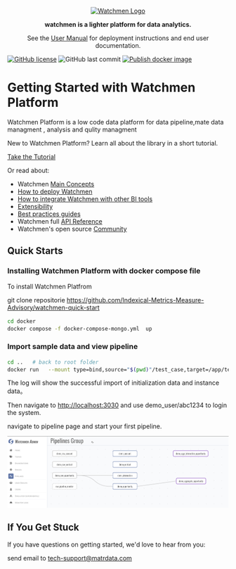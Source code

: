 <p align="center">
    <a href="https://www.watchmen.com/"><img alt="Watchmen Logo" width="130" height="130" src="doc/image/logo.png" /></a>
</p>
<p align="center">
    <b>watchmen is a lighter platform for data analytics.</b>
</p>
<p align="center">
    See the <a href="https://www.watchmen.com/docs/current/">User Manual</a> for deployment instructions and end user documentation.
</p>

[![GitHub license](https://img.shields.io/github/license/Indexical-Metrics-Measure-Advisory/watchmen-matryoshka-doll?style=flat-square)](https://github.com/Indexical-Metrics-Measure-Advisory/watchmen-matryoshka-doll/blob/master/LICENSE)
![GitHub last commit](https://img.shields.io/github/last-commit/Indexical-Metrics-Measure-Advisory/watchmen-matryoshka-doll?style=(flat-square))
[![Publish docker image](https://github.com/Indexical-Metrics-Measure-Advisory/watchmen-matryoshka-doll/actions/workflows/publish-image.yml/badge.svg)](https://github.com/Indexical-Metrics-Measure-Advisory/watchmen-matryoshka-doll/actions/workflows/publish-image.yml)

# Getting Started with Watchmen Platform

<p className="text-2xl mt-0 text-gray-500 tracking-tight font-light">
  Watchmen Platform is a low code data platform for data pipeline,mate data managment , analysis and qulity managment 
</p>

<div className="md:col-span-3 flex flex-wrap md:flex-nowrap items-center bg-gradient-to-b from-blue-400 to-blue-500 shadow-lg rounded-2xl py-6 md:py-2 px-6 md:pr-5 space-y-4 md:space-y-0 md:space-x-8">
  <p className="flex-auto text-white text-lg">
    New to Watchmen Platform? Learn all about the library in a short tutorial.
  </p>
  <a
    href="https://imma-watchmen.com/#/tutorial"
    className="flex-none bg-blue-600 hover:bg-blue-700 transition-colors duration-200 text-white font-semibold rounded-lg py-3 px-4 no-underline"
  >
    Take the Tutorial
  </a>
</div>

Or read about:

- Watchmen [Main Concepts](https://imma-watchmen.com/#/main_concepts)
- [How to deploy Watchmen](https://imma-watchmen.com/#/deployment)
- [How to integrate Watchmen with other BI tools](https://imma-watchmen.com/#/integration)
- [Extensibility](https://imma-watchmen.com/#/extensibility)
- [Best practices guides](https://imma-watchmen.com/#/best-practice)
- Watchmen full [API Reference](https://imma-watchmen.com/#/api)
- Watchmen's open source [Community](https://imma-watchmen.com/#/community)  

## Quick Starts

### Installing Watchmen Platform with docker compose file 

To install Watchmen Platfrom 

git clone repositorie  https://github.com/Indexical-Metrics-Measure-Advisory/watchmen-quick-start

```bash
cd docker 
docker compose -f docker-compose-mongo.yml  up

```


### Import sample data and view pipeline  


```bash
cd ..   # back to root folder 
docker run   --mount type=bind,source="$(pwd)"/test_case,target=/app/test_folder  --network host  -e SITE=local -e INIT=True  ghcr.io/indexical-metrics-measure-advisory/watchmen-doll-test-doll:latest

```
The log will show the successful import of initialization data and instance data。


Then navigate to <http://localhost:3030> and use  demo_user/abc1234 to login the system.

navigate to pipeline page and start your first pipeline. 

![01](doc/image/01.png)

## If You Get Stuck

If you have questions on getting started, we'd love to hear from you:

send email to tech-support@matrdata.com


